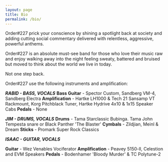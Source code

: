 ```yaml
---
layout: page
title: Bio
permalink: /bio/
---
```


Order#227 prick your conscience by shining a spotlight back at society and adding cutting social commentary delivered with relentless, aggressive, powerful anthems.

Order#227 is an absolute must-see band for those who love their music raw and enjoy walking away into the night feeling sweaty, battered and bruised but moved to think about the world we live in today.

Not one step back.



Order#227 use the following instruments and amplification:

***RABID - BASS, VOCALS***
**Bass Guitar** - Spector Custom, Sandberg VM-4, Sandberg Electra
**Amplification** - Hartke LH1000 & Tech 21 Sansamp VT Rackmount, Korg Pitchblack Tuner, Hartke Hydrive 4x10 & 1x15 Speaker Cabs
**Pedals** - None

***JIM - DRUMS, VOCALS***
**Drums** - Tama Starclassic Bubinga. Tama John Tempesta snare or Black Panther 'The Blaster'
**Cymbals** - Zildjian, Meinl & Dream
**Sticks** - Promark Super Rock Classics

***ISAAC - GUITAR, VOCALS***	

**Guitar** - Wez Venables Vociferator
**Amplification** - Peavey 5150-ll, Celestion and EVM Speakers
**Pedals** - Bodenhamer 'Bloody Murder' & TC Polytune-2
